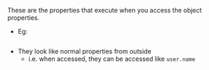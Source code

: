 These are the properties that execute when you access the object properties.
- Eg: 
```js

```

- They look like normal properties from outside
    - i.e. when accessed, they can be accessed like `user.name` 